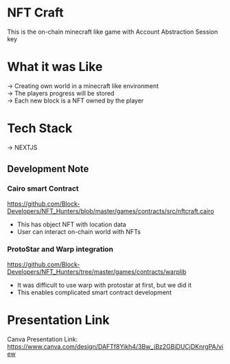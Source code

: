 # NFT Craft

This is the on-chain minecraft like game with Account Abstraction Session key

# What it was Like
-> Creating own world in a minecraft like environment <br/>
-> The players progress will be stored <br/>
-> Each new block is a NFT owned by the player

# Tech Stack
-> NEXTJS

## Development Note

### Cairo smart Contract

https://github.com/Block-Developers/NFT_Hunters/blob/master/games/contracts/src/nftcraft.cairo

- This has object NFT with location data
- User can interact on-chain world with NFTs

### ProtoStar and Warp integration

https://github.com/Block-Developers/NFT_Hunters/tree/master/games/contracts/warplib

- It was difficult to use warp with protostar at first, but we did it
- This enables complicated smart contract development

# Presentation Link
Canva Presentation Link: https://www.canva.com/design/DAFTf8Yikh4/3Bw_jBz2GBiDUCjDKnrgPA/view
